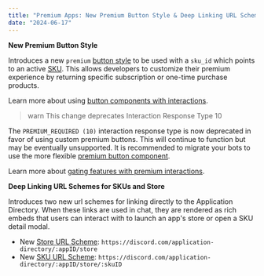 ```yaml
---
title: "Premium Apps: New Premium Button Style & Deep Linking URL Schemes"
date: "2024-06-17"
---
```


**New Premium Button Style**

Introduces a new `premium` [button style](#DOCS_INTERACTIONS_MESSAGE_COMPONENTS/button-object-button-styles) to be used with a `sku_id` which points to an active [SKU](#DOCS_MONETIZATION_SKUS/sku-object). This allows developers to customize their premium experience by returning specific subscription or one-time purchase products.

Learn more about using [button components with interactions](#DOCS_INTERACTIONS_MESSAGE_COMPONENTS/buttons).

> warn
> This change deprecates Interaction Response Type 10

The `PREMIUM_REQUIRED (10)` interaction response type is now deprecated in favor of using custom premium buttons. This will continue to function but may be eventually unsupported. It is recommended to migrate your bots to use the more flexible [premium button component](#DOCS_INTERACTIONS_MESSAGE_COMPONENTS/button-object-button-styles).

Learn more about [gating features with premium interactions](#DOCS_MONETIZATION_APP_SUBSCRIPTIONS/gating-premium-interactions).

**Deep Linking URL Schemes for SKUs and Store**

Introduces two new url schemes for linking directly to the Application Directory. When these links are used in chat, they are rendered as rich embeds that users can interact with to launch an app's store or open a SKU detail modal.

* New [Store URL Scheme](#DOCS_MONETIZATION_MANAGING_YOUR_STORE/linking-to-your-store): `https://discord.com/application-directory/:appID/store`
* New [SKU URL Scheme](#DOCS_MONETIZATION_SKUS/linking-to-your-skus): `https://discord.com/application-directory/:appID/store/:skuID`
